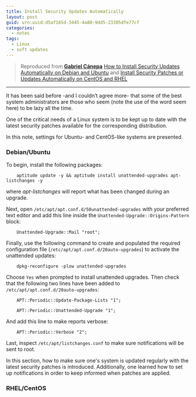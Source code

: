 ```yaml
---
title: Install Security Updates Automatically
layout: post
guid: urn:uuid:d5af165d-3445-4a80-9dd5-23305dfe77cf
categories:
  - notes
tags:
  - Linux
  - soft updates
---
```



> Reproduced from [**Gabriel Cánepa**](http://www.tecmint.com/author/gacanepa/) [How to Install Security Updates Automatically on Debian and Ubuntu](http://www.tecmint.com/auto-install-security-updates-on-debian-and-ubuntu/)
> and [Install Security Patches or Updates Automatically on CentOS and RHEL](http://www.tecmint.com/auto-install-security-patches-updates-on-centos-rhel/)

---

It has been said before -and I couldn’t agree more- that some of the best system administrators are those who seem (note the use of the word seem here) to be lazy all the time.

One of the critical needs of a Linux system is to be kept up to date with the latest security patches available for the corresponding distribution.

In this note, settings for Ubuntu- and CentOS-like systems are presented.


### Debian/Ubuntu
To begin, install the following packages:

```
    aptitude update -y && aptitude install unattended-upgrades apt-listchanges -y
```
where *apt-listchanges* will report what has been changed during an upgrade.

Next, open `/etc/apt/apt.conf.d/50unattended-upgrades` with your preferred text editor and add this line inside the `Unattended-Upgrade::Origins-Pattern` block:

```
    Unattended-Upgrade::Mail "root";
```

Finally, use the following command to create and populated the required configuration file (`/etc/apt/apt.conf.d/20auto-upgrades`) to activate the unattended updates:

```
    dpkg-reconfigure -plow unattended-upgrades
```

Choose `Yes` when prompted to install unattended upgrades. Then check that the following two lines have been added to `/etc/apt/apt.conf.d/20auto-upgrades`:

```
    APT::Periodic::Update-Package-Lists "1";

    APT::Periodic::Unattended-Upgrade "1";
```

And add this line to make reports verbose:

```
    APT::Periodic::Verbose "2";
```

Last, inspect `/etc/apt/listchanges.conf` to make sure notifications will be sent to root.

In this section, how to make sure one's system is updated regularly with the latest security patches is introduced. Additionally, 
one learned how to set up notifications in order to keep informed when patches are applied.


### RHEL/CentOS
